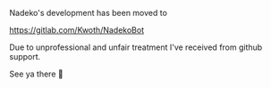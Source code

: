 Nadeko's development has been moved to  

https://gitlab.com/Kwoth/NadekoBot

Due to unprofessional and unfair treatment I've received from github support.  

See ya there :tada: